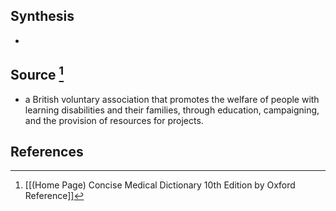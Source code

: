 ## Synthesis
- 
## Source [^1]
- a British voluntary association that promotes the welfare of people with learning disabilities and their families, through education, campaigning, and the provision of resources for projects.
## References

[^1]: [[(Home Page) Concise Medical Dictionary 10th Edition by Oxford Reference]]